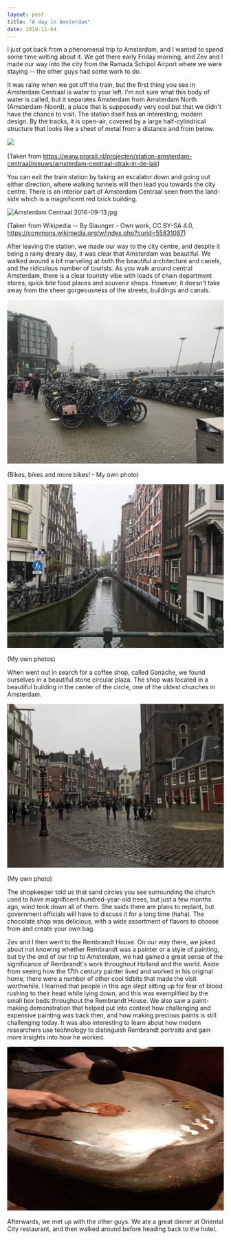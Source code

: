 ```yaml
---
layout: post
title: "A day in Amsterdam"
date: 2019-11-04
---
```


I just got back from a phenomenal trip to Amsterdam, and I wanted to spend some time writing about it. We got there early Friday morning, and Zev and I made our way into the city from the Ramada Schipol Airport where we were staying -- the other guys had some work to do.

It was rainy when we got off the train, but the first thing you see in Amsterdam Centraal is water to your left. I'm not sure what this body of water is called, but it separates Amsterdam from Amsterdam North (Amsterdam-Noord), a place that is supposedly very cool but that we didn't have the chance to visit. The station itself has an interesting, modern design. By the tracks, it is open-air, covered by a large half-cylindrical structure that looks like a sheet of metal from a distance and from below.

<img src="https://www.prorail.nl/sites/default/files/amsterdam_cs_003.jpg?itok=_7ccyTWj" />

(Taken from https://www.prorail.nl/projecten/station-amsterdam-centraal/nieuws/amsterdam-centraal-strak-in-de-lak)

You can exit the train station by taking an escalator down and going out either direction, where walking tunnels will then lead you towards the city centre. There is an interior part of Amsterdam Centraal seen from the land-side which is a magnificent red brick building.

<img src="https://upload.wikimedia.org/wikipedia/commons/thumb/0/0c/Amsterdam_Centraal_2016-09-13.jpg/2880px-Amsterdam_Centraal_2016-09-13.jpg" alt="Amsterdam Centraal 2016-09-13.jpg" />

(Taken from Wikipedia -- By Slaunger - Own work, CC BY-SA 4.0, https://commons.wikimedia.org/w/index.php?curid=55831087)

After leaving the station, we made our way to the city centre, and despite it being a rainy dreary day, it was clear that Amsterdam was beautiful. We walked around a bit marveling at both the beautiful architecture and canels, and the ridiculous number of tourists. As you walk around central Amsterdam, there is a clear touristy vibe with loads of chain department stores, quick bite food places and souvenir shops. However, it doesn't take away from the sheer gorgeousness of the streets, buildings and canals.

<img class="alignnone size-full wp-image-170" src="/assets/img/bikes.jpeg" alt="90B61534-F8D5-492B-A310-B79BF5DB6615_1_105_c.jpeg" width="1024" height="380" />

(Bikes, bikes and more bikes! - My own photo)

<img class="alignnone size-full wp-image-171" src="/assets/img/canal2.jpeg" alt="CFEB39B6-FBF5-449C-8760-6E6EEB1FE757_1_105_c.jpeg" width="1024" height="380" />

(My own photos)

When went out in search for a coffee shop, called Ganache, we found ourselves in a beautiful stone circular plaza. The shop was located in a beautiful building in the center of the circle, one of the oldest churches in Amsterdam.

<img class="alignnone size-full wp-image-169" src="/assets/img/circle.jpeg" alt="A4964158-7B35-4D63-8A2D-B6178C0F3BEF_1_105_c.jpeg" width="1024" height="380" />

(My own photo)

The shopkeeper told us that sand circles you see surrounding the church used to have magnificent hundred-year-old trees, but just a few months ago, wind took down all of them. She saids there are plans to replant, but government officials will have to discuss it for a long time (haha). The chocolate shop was delicious, with a wide assortment of flavors to choose from and create your own bag.

Zev and I then went to the Rembrandt House. On our way there, we joked about not knowing whether Rembrandt was a painter or a style of painting, but by the end of our trip to Amsterdam, we had gained a great sense of the significance of Rembrandt's work throughout Holland and the world. Aside from seeing how the 17th century painter lived and worked in his original home, there were a number of other cool tidbits that made the visit worthwhile. I learned that people in this age slept sitting up for fear of blood rushing to their head while lying down, and this was exemplified by the small box beds throughout the Rembrandt House. We also saw a paint-making demonstration that helped put into context how challenging and expensive painting was back then, and how making precious paints is still challenging today. It was also interesting to learn about how modern researchers use technology to distinguish Rembrandt portraits and gain more insights into how he worked.

<img class="alignnone size-full wp-image-175" src="/assets/img/painting.jpeg" width="665" height="380" />

Afterwards, we met up with the other guys. We ate a great dinner at Oriental City restaurant, and then walked around before heading back to the hotel.
